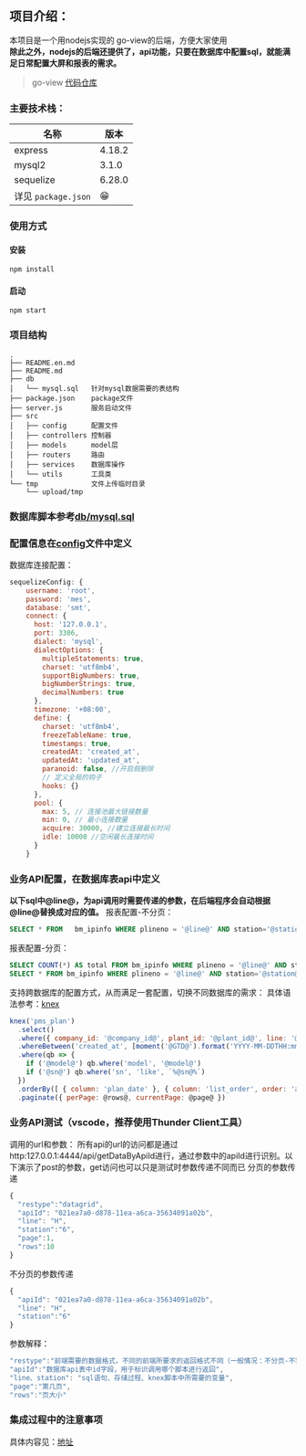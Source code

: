 <!-- [TOC] -->

## 项目介绍：
本项目是一个用nodejs实现的 go-view的后端，方便大家使用<br />
**除此之外，nodejs的后端还提供了，api功能，只要在数据库中配置sql，就能满足日常配置大屏和报表的需求。**
>go-view [代码仓库](https://gitee.com/dromara/go-view)

### 主要技术栈：
| 名称                | 版本    |
| ------------------- | ------ |
| express             | 4.18.2 |
| mysql2              | 3.1.0  |
| sequelize           | 6.28.0 |
| 详见 `package.json`  | 😁     |

### 使用方式
#### 安装
```shell
npm install
```
#### 启动
```shell
npm start
```

### 项目结构
```
.
├── README.en.md
├── README.md
├── db
│   └── mysql.sql   针对mysql数据需要的表结构
├── package.json    package文件
├── server.js       服务启动文件
├── src
│   ├── config      配置文件
│   ├── controllers 控制器
│   ├── models      model层
│   ├── routers     路由
│   ├── services    数据库操作
│   └── utils       工具类
└── tmp             文件上传临时目录
    └── upload/tmp
```
### 数据库脚本参考[db/mysql.sql](db/mysql.sql)

### 配置信息在[config](src/config/index.js)文件中定义
数据库连接配置：
```javascript
sequelizeConfig: {
    username: 'root',
    password: 'mes',
    database: 'smt',
    connect: {
      host: '127.0.0.1',
      port: 3306,
      dialect: 'mysql',
      dialectOptions: {
        multipleStatements: true,
        charset: 'utf8mb4',
        supportBigNumbers: true,
        bigNumberStrings: true,
        decimalNumbers: true
      },
      timezone: '+08:00',
      define: {
        charset: 'utf8mb4',
        freezeTableName: true,
        timestamps: true,
        createdAt: 'created_at',
        updatedAt: 'updated_at',
        paranoid: false, //开启假删除
        // 定义全局的钩子
        hooks: {}
      },
      pool: {
        max: 5, // 连接池最大链接数量
        min: 0, // 最小连接数量
        acquire: 30000, //建立连接最长时间
        idle: 10000 //空闲最长连接时间
      }
    }
```

### 业务API配置，在数据库表api中定义
**以下sql中@line@，为api调用时需要传递的参数，在后端程序会自动根据@line@替换成对应的值。**
报表配置-不分页：
```sql
SELECT * FROM	bm_ipinfo WHERE	plineno = '@line@' AND station='@station@';
```

报表配置-分页：
```sql
SELECT COUNT(*) AS total FROM bm_ipinfo WHERE plineno = '@line@' AND station='@station@';
SELECT * FROM bm_ipinfo WHERE plineno = '@line@' AND station='@station@' LIMIT @offset@,@rows@;
```
支持跨数据库的配置方式，从而满足一套配置，切换不同数据库的需求：
具体语法参考：[knex](https://www.knexjs.cn/)
```javascript
knex('pms_plan')
  .select()
  .where({ company_id: '@company_id@', plant_id: '@plant_id@', line: '@line@' })
  .whereBetween('created_at', [moment('@GTD@').format('YYYY-MM-DDTHH:mm:ssZ'), moment('@LTD@').format('YYYY-MM-DDTHH:mm:ssZ')])
  .where(qb => {
    if ('@model@') qb.where('model', '@model@')
    if ('@sn@') qb.where('sn', 'like', `%@sn@%`)
  })
  .orderBy([ { column: 'plan_date' }, { column: 'list_order', order: 'asc' } ])
  .paginate({ perPage: @rows@, currentPage: @page@ })
```

### 业务API测试（vscode，推荐使用Thunder Client工具）
调用的url和参数：
所有api的url的访问都是通过 http:127.0.0.1:4444/api/getDataByApiId进行，通过参数中的apiId进行识别。以下演示了post的参数，get访问也可以只是测试时参数传递不同而已
分页的参数传递
```javascript
{
  "restype":"datagrid",
  "apiId": "021ea7a0-d878-11ea-a6ca-35634091a02b",
  "line": "H",
  "station":"6",
  "page":1,
  "rows":10
}
```
不分页的参数传递
```javascript
{
  "apiId": "021ea7a0-d878-11ea-a6ca-35634091a02b",
  "line": "H",
  "station":"6"
}
```

参数解释：
```javascript
"restype":"前端需要的数据格式，不同的前端所要求的返回格式不同（一般情况：不分页-不需要此字段；分页-datagrid即可）",
"apiId":"数据库api表中id字段，用于标识调用哪个脚本进行返回",
"line、station": "sql语句、存储过程、knex脚本中所需要的变量",
"page":"第几页",
"rows":"页大小"
```

### 集成过程中的注意事项
具体内容见：[地址](https://www.cnblogs.com/egreen/p/17075035.html)